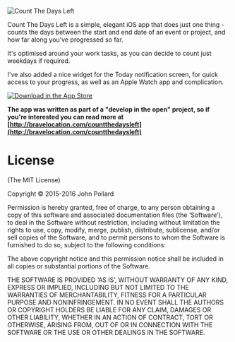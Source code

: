![Count The Days Left](http://bravelocation.com/images/logos/countthedaysleft.jpg)

Count The Days Left is a simple, elegant iOS app that does just one thing - counts the days between the start and 
    end date of an event or project, and how far along you've progressed so far.

It's optimised around your work tasks, as you can decide to count just weekdays if required.

I've also added a nice widget for the Today notification screen, for quick access to your progress, as well as an Apple Watch app and complication.

[![Download in the App Store](http://bravelocation.com/assets/Download_on_the_App_Store_Badge_US-UK_135x40.svg)](https://itunes.apple.com/app/id966499832?mt=8)
    
**The app was written as part of a &quot;develop in the open&quot; project, so if you're interested you can read more at [http://bravelocation.com/countthedaysleft](http://bravelocation.com/countthedaysleft)**

# License #

(The MIT License)

Copyright © 2015-2016 John Pollard

Permission is hereby granted, free of charge, to any person obtaining a copy of this software and associated documentation files (the ‘Software’), to deal in the Software without restriction, including without limitation the rights to use, copy, modify, merge, publish, distribute, sublicense, and/or sell copies of the Software, and to permit persons to whom the Software is furnished to do so, subject to the following conditions:

The above copyright notice and this permission notice shall be included in all copies or substantial portions of the Software.

THE SOFTWARE IS PROVIDED ‘AS IS’, WITHOUT WARRANTY OF ANY KIND, EXPRESS OR IMPLIED, INCLUDING BUT NOT LIMITED TO THE WARRANTIES OF MERCHANTABILITY, FITNESS FOR A PARTICULAR PURPOSE AND NONINFRINGEMENT. IN NO EVENT SHALL THE AUTHORS OR COPYRIGHT HOLDERS BE LIABLE FOR ANY CLAIM, DAMAGES OR OTHER LIABILITY, WHETHER IN AN ACTION OF CONTRACT, TORT OR OTHERWISE, ARISING FROM, OUT OF OR IN CONNECTION WITH THE SOFTWARE OR THE USE OR OTHER DEALINGS IN THE SOFTWARE.

